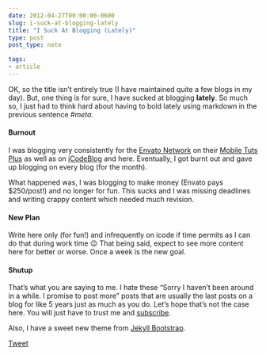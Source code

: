 ```yaml
---
date: 2012-04-27T00:00:00-0600
slug: i-suck-at-blogging-lately
title: "I Suck At Blogging (Lately)"
type: post
post_type: note

tags:
- article
---
```

OK, so the title isn’t entirely true (I have maintained quite a few blogs in my day). But, one thing is for sure, I have sucked at blogging **lately**. So much so, I just had to think hard about having to bold lately using markdown in the previous sentence *#meta*.


#### Burnout


I was blogging very consistently for the [Envato Network](http://envato.com) on their [Mobile Tuts Plus](http://mobile.tutsplus.com) as well as on [iCodeBlog](http://icodeblog.com) and here. Eventually, I got burnt out and gave up blogging on every blog (for the month).


What happened was, I was blogging to make money (Envato pays $250/post!) and no longer for fun. This sucks and I was missing deadlines and writing crappy content which needed much revision.


#### New Plan


Write here only (for fun!) and infrequently on icode if time permits as I can do that during work time 😉 That being said, expect to see more content here for better or worse. Once a week is the new goal.


#### Shutup


That’s what you are saying to me. I hate these “Sorry I haven’t been around in a while. I promise to post more” posts that are usually the last posts on a blog for like 5 years just as much as you do. Let’s hope that’s not the case here. You will just have to trust me and [subscribe](http://feeds.feedburner.com/brandontreb).


Also, I have a sweet new theme from [Jekyll Bootstrap](http://jekyllbootstrap.com/).



[Tweet](http://twitter.com/share)


